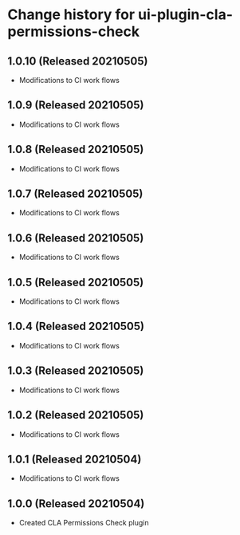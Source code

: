 # Change history for ui-plugin-cla-permissions-check

## 1.0.10 (Released 20210505)

* Modifications to CI work flows

## 1.0.9 (Released 20210505)

* Modifications to CI work flows

## 1.0.8 (Released 20210505)

* Modifications to CI work flows

## 1.0.7 (Released 20210505)

* Modifications to CI work flows

## 1.0.6 (Released 20210505)

* Modifications to CI work flows

## 1.0.5 (Released 20210505)

* Modifications to CI work flows

## 1.0.4 (Released 20210505)

* Modifications to CI work flows

## 1.0.3 (Released 20210505)

* Modifications to CI work flows

## 1.0.2 (Released 20210505)

* Modifications to CI work flows

## 1.0.1 (Released 20210504)

* Modifications to CI work flows

## 1.0.0 (Released 20210504)

* Created CLA Permissions Check plugin
